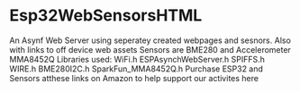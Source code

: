 # Esp32WebSensorsHTML
An Asynf Web Server using seperatey created webpages and sesnors. Also with links to off device web assets
Sensors are BME280 and Accelerometer MMA8452Q
Libraries used:
WiFi.h
ESPAsynchWebServer.h
SPIFFS.h
WIRE.h
BME280I2C.h
SparkFun_MMA8452Q.h
Purchase ESP32 and Sensors atthese links on Amazon to help support our activites here
